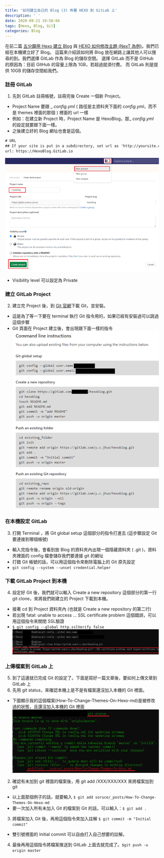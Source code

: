 ```yaml
---
title: '如何建立自己的 Blog (3) 佈署 HEXO 到 GitLab 上'
description: ' '
date: 2020-09-21 19:58:04
tags: [Hexo, Blog, Git]
categories: Blog
---
```


在前二篇 [五分鐘用 Hexo 建立 Blog](https://ycjhuo.gitlab.io/2020/09/18/How-To-Build-A-Blog-With-Hexo/) 與 [HEXO 如何修改主題 (NexT 為例)](https://ycjhuo.gitlab.io/2020/09/18/How-To-Change-Themes-On-Hexo/)。我們已經在本機建立好了 Blog。
這篇來介紹該如何將 Blog 放在網路上讓其他人可以搜尋的到。我們選擇 GitLab 作為 Blog 的儲存空間。
選擇 GitLab 而不是 GitHub 的原因為：目前 GitHub 的容量上限為 1GB，若超過就須付費。 而 GitLab 則是提供 10GB 的儲存空間給我們。

### 註冊 GitLab
1. 先到 GitLab 註冊帳號，註冊完後 Create 一個新 Project。
 - Project Name 要跟 _ _config.yml_ ( 路徑是主資料夾下面的 _config.yml_，而不是 themes 裡面的那個 ) 裡面的 url 一樣
 - 例如：在建立新 Project 時，Project Name 是 HexoBlog，那_ _config.yml_ 的設定就要跟下面一樣。
 - 之後建立好的 Blog 網址也會是這個。
```xml
# URL
## If your site is put in a subdirectory, set url as 'http://yoursite.com/child' and root as '/child/'
url: https://HexoBlog.GitLab.io
```
![23-1](../images/23-1.png)
 - Visibility level 可以設定為 Private <br/>

### 建立 GitLab Project
2. 建立完 Project 後，到 [Git 官網](https://git-scm.com/downloads)下載 Git，並安裝。
 - 這是為了等一下要在 terminal 執行 Git 指令用的，如果已經有安裝過可以跳過這個步驟
 - Git 頁面在 Project 建立後，會出現跟下面一樣的指令
![23-2](../images/23-2.png)

### 在本機設定 GitLab 
3. 打開 Terminal ，將 Git global setup 這個部分的指令打進去 (這步驟設定 Git 要連接到哪個帳號)
 - 輸入完指令後，會看到放 Blog 的資料夾內出現一個隱藏資料夾 ( .git )，資料夾裡面的 config 檔會儲存我們要連接 git 的網址
 - 打錯 Git 帳號的話，可以用這個指令來刪除電腦上的 Git 原先設定
 - ```git config --system --unset credential.helper```

### 下載 GitLab Project 到本機
4. 設定好 Git 後，我們就可以輸入 Create a new repository 這個部分的第一行 git clone，來將我們剛建立的 Project 下載到本機。
 - 接著 cd 到 Project 資料夾內 (也就是 Create a new repository 的第二行)
 - 若出現 fatal: unable to access ... SSL certificate problem 這個錯誤，可以用這個指令來關閉 SSL驗證
 - ```$ git config --global http.sslVerify false```
![23-3](../images/23-3.png)

### 上傳檔案到 GitLab 上
5. 到了這邊就已完成 Git 的設定了。下面是寫好一篇文章後，要如何上傳文章到 GitLab 上
 1. 先用 git status，來確認本機上是不是有檔案還沒加入本機的 Git 裡面。
  - 下圖顯示我的這個檔案(How-To-Change-Themes-On-Hexo-md)是被修改過的狀態，且還沒加入本機的 Git 裡面
![23-4](../images/23-4.png)
 2. 確認有未加到 git 裡面的檔案後，用 git add /XXX/XXX/XXX 來將檔案加到 git
   - 以上面那個例子的話，就要輸入 ```$ git add soruce/_posts/How-To-Change-Themes-On-Hexo-md```
  - 要一次加入所有未加入 Git 的檔案到 Git 的話，可以輸入：```$ git add .```
 3. 將檔案加入 Git 後，再用這個指令來加入註解 ```$ git commit -m "Initial commit"```
  - 雙引號裡面的 Initial commit 可以自由打入自己想要的註解。
 4. 最後再用這個指令將檔案推送到 GitLab 上面去就完成了。```$git push -u origin master```